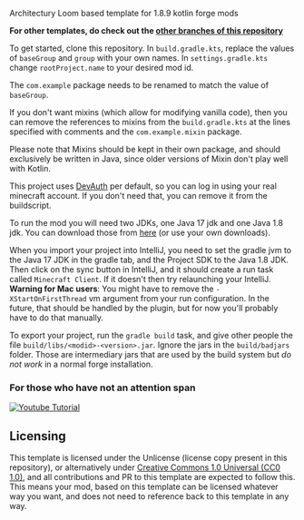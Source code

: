  Architectury Loom based template for 1.8.9 kotlin forge mods

**For other templates, do check out the [other branches of this repository](https://github.com/romangraef/Forge1.8.9Template/branches/all)**

To get started, clone this repository.
In `build.gradle.kts`, replace the values of `baseGroup` and `group` with your own names.
In `settings.gradle.kts` change `rootProject.name` to your desired mod id.

The `com.example` package needs to be renamed to match the value of `baseGroup`.

If you don't want mixins (which allow for modifying vanilla code), then you can remove the references to mixins from
the `build.gradle.kts` at the lines specified with comments and the `com.example.mixin` package.

Please note that Mixins should be kept in their own package, and should exclusively be written in Java, since older versions
of Mixin don't play well with Kotlin.

This project uses [DevAuth](https://github.com/DJtheRedstoner/DevAuth) per default, so you can log in using your real
minecraft account. If you don't need that, you can remove it from the buildscript.

To run the mod you will need two JDKs, one Java 17 jdk and one Java 1.8 jdk. You can download those
from [here](https://adoptium.net/temurin/releases) (or use your own downloads).

When you import your project into IntelliJ, you need to set the gradle jvm to the Java 17 JDK in the gradle tab, and the
Project SDK to the Java 1.8 JDK. Then click on the sync button in IntelliJ, and it should create a run task
called `Minecraft Client`. If it doesn't then try relaunching your IntelliJ. **Warning for Mac users**: You might have to remove the `-XStartOnFirstThread` vm argument from your run configuration. In the future, that should be handled by the plugin, but for now you'll probably have to do that manually.

To export your project, run the `gradle build` task, and give other people the
file `build/libs/<modid>-<version>.jar`. Ignore the jars in the `build/badjars` folder. Those are intermediary jars that
are used by the build system but *do not work* in a normal forge installation.

### For those who have not an attention span

[![Youtube Tutorial](https://i.ytimg.com/vi/nWzHlomdCgc/maxresdefault.jpg)](https://www.youtube.com/watch?v=nWzHlomdCgc)

## Licensing

This template is licensed under the Unlicense (license copy present in this repository), or alternatively under [Creative Commons 1.0 Universal (CC0 1.0)](https://creativecommons.org/publicdomain/zero/1.0/), and all contributions and PR to this template are expected to follow this. This means your mod, based on this template can be licensed whatever way you want, and does not need to reference back to this template in any way.
